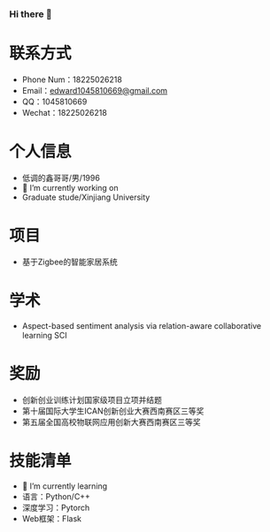 ### Hi there 👋

# 联系方式

- Phone Num：18225026218
- Email：edward1045810669@gmail.com 
- QQ：1045810669
- Wechat：18225026218

# 个人信息
 
 - 低调的鑫哥哥/男/1996 
 - 🔭 I’m currently working on 
 - Graduate stude/Xinjiang University


# 项目
 - 基于Zigbee的智能家居系统

# 学术
 - Aspect-based sentiment analysis via relation-aware collaborative learning SCI
# 奖励
 - 创新创业训练计划国家级项目立项并结题
 - 第十届国际大学生ICAN创新创业大赛西南赛区三等奖
 - 第五届全国高校物联网应用创新大赛西南赛区三等奖 
    
# 技能清单

- 🌱 I’m currently learning 
- 语言：Python/C++
- 深度学习：Pytorch
- Web框架：Flask
      
